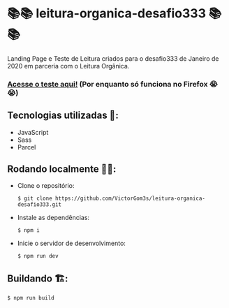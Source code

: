 # 📚📚 leitura-organica-desafio333 📚📚 

Landing Page e Teste de Leitura criados para o desafio333 de Janeiro de 2020 em parceria com o Leitura Orgânica.

### [Acesse o teste aqui!](https://desafio333-leitura-organica.herokuapp.com/) (Por enquanto só funciona no Firefox 😭😭)

## Tecnologias utilizadas 🚀:
 - JavaScript
 - Sass
 - Parcel
 
 ## Rodando localmente 🏃🏿‍:
 
 - Clone o repositório:
 
    `$ git clone https://github.com/VictorGom3s/leitura-organica-desafio333.git`
 
 - Instale as dependências:
 
    `$ npm i`
 
 - Inicie o servidor de desenvolvimento:
 
    `$ npm run dev`
 
 ## Buildando 🏗️:
 
    $ npm run build
